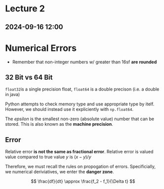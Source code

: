# Lecture 2

## 2024-09-16 12:00

# Numerical Errors

- Remember that non-integer numbers w/ greater than 16sf **are rounded**

## 32 Bit vs 64 Bit

```float32```is a single precision float, ```float64``` is a double precison (i.e. a double in java)

Python attempts to check memory type and use appropriate type by itelf. However, we should instead use it expliciently with ```np.float64```.

The *epsilon* is the smallest non-zero (absolute value) number that can be stored. This is also known as the **machine precision**.

## Error

Relative error **is not the same as fractional error**. Relative error is valued value compared to true value $y$ is $(x-y)/y$

Therefore, we must recall the rules on propogation of errors. Specificially, we numerical deriviatives, we enter the **danger zone**.

$$
\frac{df}{dt} \approx \frac{f_2 - f_1}{\Delta t} 
$$
